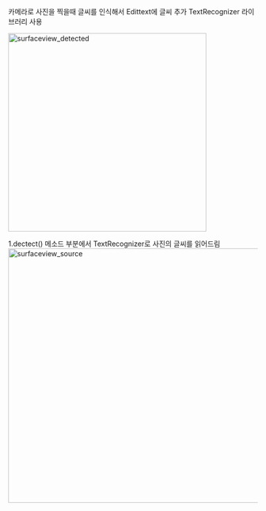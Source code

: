 카메라로 사진을 찍을때 글씨를 인식해서 Edittext에 글씨 추가 TextRecognizer 라이브러리 사용

<img width="400" alt="surfaceview_detected" src="https://user-images.githubusercontent.com/28819051/139636653-671b3304-3c27-48fc-8f80-da539541bf61.PNG">


1.dectect() 메소드 부분에서 TextRecognizer로 사진의 글씨를 읽어드림
<img width="513" alt="surfaceview_source" src="https://user-images.githubusercontent.com/28819051/139636855-25d9bfb3-550c-470d-8f9c-54c8cdb08a07.PNG">

